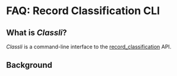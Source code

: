 # FAQ: Record Classification CLI

## What is _Classli_?

_Classli_ is a command-line interface to the [record_classification](../record_classification) API.

## Background

<!--TODO explain command line interface

TODO explain program name

TODO explain the command line parameter concept - short and long name

TODO explain the command concept-->
